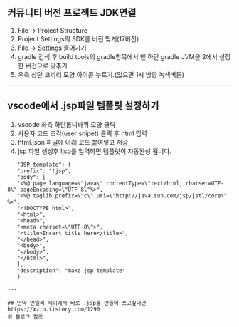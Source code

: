 ## 커뮤니티 버전 프로젝트 JDK연결
1. File -> Project Structure
2. Project Settings의 SDK를 버전 맞게(17버전)
3. File -> Settings 들어가기
4. gradle 검색 후 build tools의 gradle항목에서
   맨 하단 gradle JVM을 2에서 설정한 버전으로 맞추기
5. 우측 상단 코끼리 모양 아이콘 누르기.(없으면 1시 방향 녹색버튼)

---
## vscode에서 .jsp파일 템플릿 설정하기
1. vscode 좌측 하단톱니바퀴 모양 클릭
2. 사용자 코드 조각(user snipet) 클릭 후 html 입력
3. html.json 파일에 아래 코드 붙여넣고 저장
4. jsp 파일 생성후 !jsp를 입력하면 템플릿이 자동완성 됩니다.
````
   "JSP template": {
   "prefix": "!jsp",
   "body": [
   "<%@ page language=\"java\" contentType=\"text/html; charset=UTF-8\" pageEncoding=\"UTF-8\"%>",
   "<%@ taglib prefix=\"c\" uri=\"http://java.sun.com/jsp/jstl/core\" %>",
   "<!DOCTYPE html>",
   "<html>",
   "<head>",
   "<meta charset=\"UTF-8\">",
   "<title>Insert title here</title>",
   "</head>",
   "<body>",
   "</body>",
   "</html>",
   ],
   "description": "make jsp template"
   }

---

## 만약 인텔리 제이에서 바로 .jsp를 만들어 쓰고싶다면
https://xzio.tistory.com/1290
위 블로그 참조

